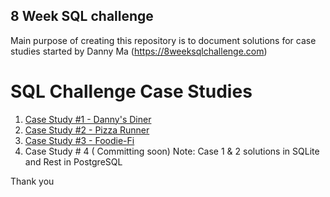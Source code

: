 ## 8 Week SQL challenge
 
 Main purpose of creating this repository is to document solutions for case studies started by Danny Ma (https://8weeksqlchallenge.com)
 
 # SQL Challenge Case Studies
 1. [Case Study #1 - Danny's Diner](https://nbviewer.org/github/sumedhadewan/8-week-sql-challenge/blob/main/case_study_1_danny_diner.ipynb)
 2. [Case Study #2 - Pizza Runner](https://nbviewer.org/github/sumedhadewan/8-week-sql-challenge/blob/main/case_study_2_pizza_part_1.ipynb)
 3. [Case Study #3 - Foodie-Fi](https://nbviewer.org/github/sumedhadewan/8-week-sql-challenge/blob/main/case_study_3_part_1.ipynb)
 4. Case Study # 4 ( Committing soon)
Note: Case 1 & 2 solutions in SQLite and Rest in PostgreSQL

Thank you 
